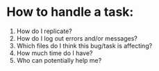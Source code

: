 # How to handle a task:
1. How do I replicate?
2. How do I log out errors and/or messages?
3. Which files do I think this bug/task is affecting?
4. How much time do I have?
5. Who can potentially help me?
